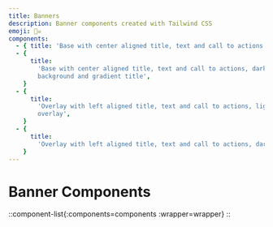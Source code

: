 ```yaml
---
title: Banners
description: Banner components created with Tailwind CSS
emoji: 🏴‍☠️
components:
  - { title: 'Base with center aligned title, text and call to actions' }
  - {
      title:
        'Base with center aligned title, text and call to actions, dark
        background and gradient title',
    }
  - {
      title:
        'Overlay with left aligned title, text and call to actions, light
        overlay',
    }
  - {
      title:
        'Overlay with left aligned title, text and call to actions, dark overlay',
    }
---
```


# Banner Components

<!-- prettier-ignore -->
::component-list{:components=components :wrapper=wrapper}
::
